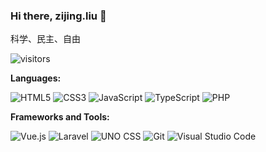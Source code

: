 ### Hi there, zijing.liu 👋

<pre>
科学、民主、自由
</pre>

<img src="https://visitor-badge.laobi.icu/badge?page_id=Nicholas003" align="center" alt="visitors">

**Languages:**

![HTML5](https://img.shields.io/badge/HTML5-E34F26?logo=HTML5&logoColor=fff)
![CSS3](https://img.shields.io/badge/CSS3-1572B6?logo=CSS3&logoColor=fff)
![JavaScript](https://img.shields.io/badge/JavaScript-F7DF1E?logo=JavaScript&logoColor=333)
![TypeScript](https://img.shields.io/badge/TypeScript-3178C6?logo=TypeScript&logoColor=fff)
![PHP](https://img.shields.io/badge/PHP-6b70a1?logo=PHP&logoColor=fff)


**Frameworks and Tools:**

![Vue.js](https://img.shields.io/badge/Vue.js-4FC08D?logo=Vue.js&logoColor=fff)
![Laravel](https://img.shields.io/badge/Laravel-f53003?logo=Laravel&logoColor=fff)
![UNO CSS](https://img.shields.io/badge/unocss-ffffff?logo=unocss&logoColor=cccccc)
![Git](https://img.shields.io/badge/Git-F05032?logo=Git&logoColor=fff)
![Visual Studio Code](https://img.shields.io/badge/VS%20CODE-007ACC?logo=VisualStudioCode&logoColor=fff)
